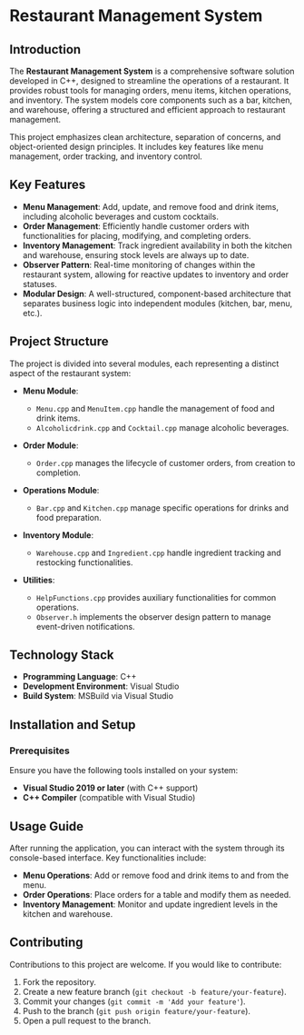 # Restaurant Management System

## Introduction

The **Restaurant Management System** is a comprehensive software solution developed in C++, designed to streamline the operations of a restaurant. It provides robust tools for managing orders, menu items, kitchen operations, and inventory. The system models core components such as a bar, kitchen, and warehouse, offering a structured and efficient approach to restaurant management.

This project emphasizes clean architecture, separation of concerns, and object-oriented design principles. It includes key features like menu management, order tracking, and inventory control.

## Key Features

- **Menu Management**: Add, update, and remove food and drink items, including alcoholic beverages and custom cocktails.
- **Order Management**: Efficiently handle customer orders with functionalities for placing, modifying, and completing orders.
- **Inventory Management**: Track ingredient availability in both the kitchen and warehouse, ensuring stock levels are always up to date.
- **Observer Pattern**: Real-time monitoring of changes within the restaurant system, allowing for reactive updates to inventory and order statuses.
- **Modular Design**: A well-structured, component-based architecture that separates business logic into independent modules (kitchen, bar, menu, etc.).

## Project Structure

The project is divided into several modules, each representing a distinct aspect of the restaurant system:

- **Menu Module**: 
  - `Menu.cpp` and `MenuItem.cpp` handle the management of food and drink items.
  - `Alcoholicdrink.cpp` and `Cocktail.cpp` manage alcoholic beverages.
  
- **Order Module**: 
  - `Order.cpp` manages the lifecycle of customer orders, from creation to completion.
  
- **Operations Module**: 
  - `Bar.cpp` and `Kitchen.cpp` manage specific operations for drinks and food preparation.
  
- **Inventory Module**: 
  - `Warehouse.cpp` and `Ingredient.cpp` handle ingredient tracking and restocking functionalities.

- **Utilities**: 
  - `HelpFunctions.cpp` provides auxiliary functionalities for common operations.
  - `Observer.h` implements the observer design pattern to manage event-driven notifications.

## Technology Stack

- **Programming Language**: C++
- **Development Environment**: Visual Studio
- **Build System**: MSBuild via Visual Studio

## Installation and Setup

### Prerequisites

Ensure you have the following tools installed on your system:

- **Visual Studio 2019 or later** (with C++ support)
- **C++ Compiler** (compatible with Visual Studio)

## Usage Guide

After running the application, you can interact with the system through its console-based interface. Key functionalities include:

- **Menu Operations**: Add or remove food and drink items to and from the menu.
- **Order Operations**: Place orders for a table and modify them as needed.
- **Inventory Management**: Monitor and update ingredient levels in the kitchen and warehouse.

## Contributing

Contributions to this project are welcome. If you would like to contribute:

1. Fork the repository.
2. Create a new feature branch (`git checkout -b feature/your-feature`).
3. Commit your changes (`git commit -m 'Add your feature'`).
4. Push to the branch (`git push origin feature/your-feature`).
5. Open a pull request to the branch.
